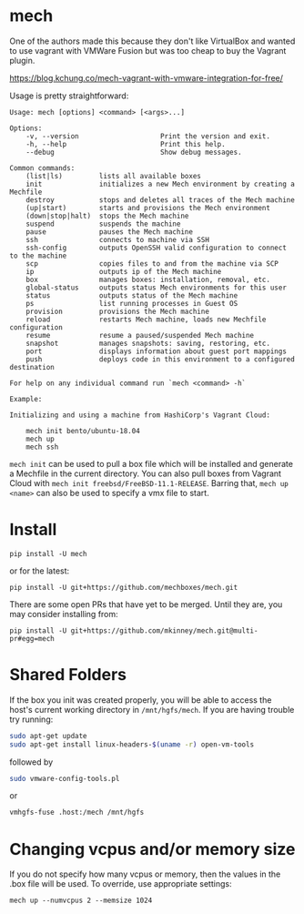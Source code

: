 # mech

One of the authors made this because they don't like VirtualBox and wanted to use vagrant
with VMWare Fusion but was too cheap to buy the Vagrant plugin.

https://blog.kchung.co/mech-vagrant-with-vmware-integration-for-free/

Usage is pretty straightforward:

```
Usage: mech [options] <command> [<args>...]

Options:
    -v, --version                    Print the version and exit.
    -h, --help                       Print this help.
    --debug                          Show debug messages.

Common commands:
    (list|ls)         lists all available boxes
    init              initializes a new Mech environment by creating a Mechfile
    destroy           stops and deletes all traces of the Mech machine
    (up|start)        starts and provisions the Mech environment
    (down|stop|halt)  stops the Mech machine
    suspend           suspends the machine
    pause             pauses the Mech machine
    ssh               connects to machine via SSH
    ssh-config        outputs OpenSSH valid configuration to connect to the machine
    scp               copies files to and from the machine via SCP
    ip                outputs ip of the Mech machine
    box               manages boxes: installation, removal, etc.
    global-status     outputs status Mech environments for this user
    status            outputs status of the Mech machine
    ps                list running processes in Guest OS
    provision         provisions the Mech machine
    reload            restarts Mech machine, loads new Mechfile configuration
    resume            resume a paused/suspended Mech machine
    snapshot          manages snapshots: saving, restoring, etc.
    port              displays information about guest port mappings
    push              deploys code in this environment to a configured destination

For help on any individual command run `mech <command> -h`

Example:

Initializing and using a machine from HashiCorp's Vagrant Cloud:

    mech init bento/ubuntu-18.04
    mech up
    mech ssh
```

`mech init` can be used to pull a box file which will be installed and
generate a Mechfile in the current directory. You can also pull boxes
from Vagrant Cloud with `mech init freebsd/FreeBSD-11.1-RELEASE`.
Barring that, `mech up <name>` can also be used to specify a vmx file
to start.

# Install

`pip install -U mech`

or for the latest:

`pip install -U git+https://github.com/mechboxes/mech.git`

There are some open PRs that have yet to be merged. Until they are, you may consider
installing from:

`pip install -U git+https://github.com/mkinney/mech.git@multi-pr#egg=mech`

# Shared Folders

If the box you init was created properly, you will be able to access
the host's current working directory in `/mnt/hgfs/mech`. If you are
having trouble try running:

```bash
sudo apt-get update
sudo apt-get install linux-headers-$(uname -r) open-vm-tools
```

followed by

```bash
sudo vmware-config-tools.pl
```

or

```bash
vmhgfs-fuse .host:/mech /mnt/hgfs
```

# Changing vcpus and/or memory size

If you do not specify how many vcpus or memory, then the values
in the .box file will be used. To override, use appropriate settings:

`mech up --numvcpus 2 --memsize 1024`
